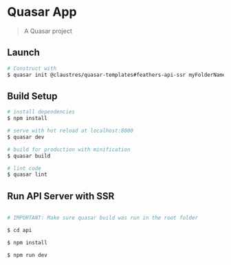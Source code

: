 # Quasar App

> A Quasar project

## Launch

``` bash
# Construct with
$ quasar init @claustres/quasar-templates#feathers-api-ssr myFolderName
```

## Build Setup

``` bash
# install dependencies
$ npm install

# serve with hot reload at localhost:8080
$ quasar dev

# build for production with minification
$ quasar build

# lint code
$ quasar lint
```

## Run API Server with SSR

``` bash

# IMPORTANT: Make sure quasar build was run in the root folder

$ cd api

$ npm install

$ npm run dev
```
